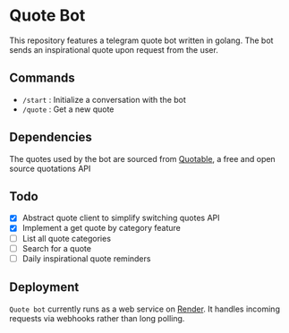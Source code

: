 # Quote Bot

This repository features a telegram quote bot written in golang. The bot sends an inspirational quote upon request from the user.

## Commands

- `/start` : Initialize a conversation with the bot
- `/quote` : Get a new quote

## Dependencies

The quotes used by the bot are sourced from [Quotable]("https://github.com/lukePeavey/quotable"), a free and open source quotations API

## Todo

- [x] Abstract quote client to simplify switching quotes API
- [x] Implement a get quote by category feature
- [ ] List all quote categories
- [ ] Search for a quote
- [ ] Daily inspirational quote reminders

## Deployment

`Quote bot` currently runs as a web service on [Render]("https://render.com"). It handles incoming requests via webhooks rather than long polling.
